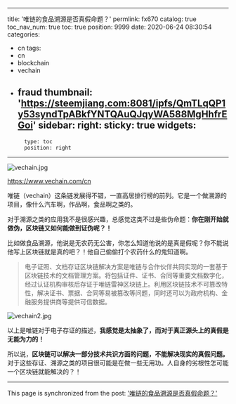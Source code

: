 
---
title: '唯链的食品溯源是否真假命题？'
permlink: fx670
catalog: true
toc_nav_num: true
toc: true
position: 9999
date: 2020-06-24 08:30:54
categories:
- cn
tags:
- cn
- blockchain
- vechain
- fraud
thumbnail: 'https://steemjiang.com:8081/ipfs/QmTLqQP1y53syndTpABkfYNTQAuQJqyWA588MgHhfrEGoi'
sidebar:
    right:
        sticky: true
widgets:
    -
        type: toc
        position: right
---


![vechain.jpg](https://steemjiang.com:8081/ipfs/QmTLqQP1y53syndTpABkfYNTQAuQJqyWA588MgHhfrEGoi)

https://www.vechain.com/cn

唯链（vechain）这条链发展得不错，一直高居排行榜的前列。它是一个做溯源的项目，像什么汽车啊，作品啊，食品啊之类的。

对于溯源之类的应用我不是很感兴趣，总感觉这类不过是些伪命题：**你在刚开始就做伪，区块链又如何能做到证伪呢？！**

比如做食品溯源，他说是无农药无公害，你怎么知道他说的是真是假呢？你不能说他写上区块链就是真的吧？！他自己偷偷打个农药什么的鬼知道啊。

>电子证照、文档存证区块链解决方案是唯链与合作伙伴共同实现的一套基于区块链技术的文档管理方案。将包括证件、证书、合同等重要文档数字化，经过认证机构审核后存证于唯链雷神区块链上。利用区块链技术不可篡改特性，解决证书、票据、合同等易被篡改等问题，同时还可以为政府机构、金融服务提供商等提供可信数据。

![vechain2.jpg](https://steemjiang.com:8081/ipfs/QmcW7o957e4abXN62V42F3MZMHAPVrELi8LTwAstrB51Hi)

以上是唯链对于电子存证的描述，**我感觉是太抽象了，而对于真正源头上的真假是无能为力的！**  

所以说，**区块链可以解决一部分技术共识方面的问题，不能解决现实的真假问题。** 对于这些存证、溯源之类的项目很可能是在做一些无用功。人自身的劣根性怎可能一个区块链就能解决的？！

- - -

This page is synchronized from the post: ['唯链的食品溯源是否真假命题？'](https://steemit.com/@lemooljiang/fx670)
